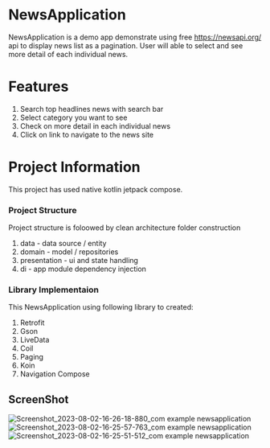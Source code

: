 # NewsApplication
 NewsApplication is a demo app demonstrate using free https://newsapi.org/ api to display news list as a pagination. User will able to select and see more detail of each individual news.

# Features
1. Search top headlines news with search bar
2. Select category you want to see
3. Check on more detail in each individual news
4. Click on link to navigate to the news site

# Project Information
This project has used native kotlin jetpack compose.
### Project Structure
Project structure is foloowed by clean architecture folder construction
1. data - data source / entity
2. domain - model / repositories
3. presentation - ui and state handling
4. di - app module dependency injection
### Library Implementaion 
This NewsApplication using following library to created:
1. Retrofit
2. Gson
3. LiveData
4. Coil
5. Paging
6. Koin
7. Navigation Compose

## ScreenShot
![Screenshot_2023-08-02-16-26-18-880_com example newsapplication](https://github.com/wipu25/NewsApplication/assets/43128850/4816117a-905b-45cd-99a2-fa30f4d8defa)
![Screenshot_2023-08-02-16-25-57-763_com example newsapplication](https://github.com/wipu25/NewsApplication/assets/43128850/85d4bddf-6e42-4077-bacb-e61d89ff36f6)
![Screenshot_2023-08-02-16-25-51-512_com example newsapplication](https://github.com/wipu25/NewsApplication/assets/43128850/5a3ce8a4-e613-45b6-9945-b76381c4ed4a)
